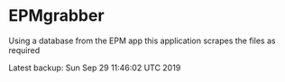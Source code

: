 # EPMgrabber
Using a database from the EPM app this application scrapes the files as required


Latest backup: Sun Sep 29 11:46:02 UTC 2019
